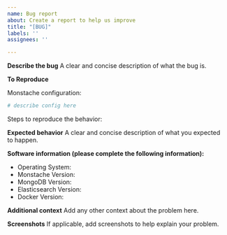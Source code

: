```yaml
---
name: Bug report
about: Create a report to help us improve
title: "[BUG]"
labels: ''
assignees: ''

---
```


**Describe the bug**
A clear and concise description of what the bug is.

**To Reproduce**

Monstache configuration:

```toml
# describe config here
```

Steps to reproduce the behavior:

**Expected behavior**
A clear and concise description of what you expected to happen.

**Software information (please complete the following information):**
 - Operating System:
 - Monstache Version:
 - MongoDB Version:
 - Elasticsearch Version:
 - Docker Version: 

**Additional context**
Add any other context about the problem here.

**Screenshots**
If applicable, add screenshots to help explain your problem.

